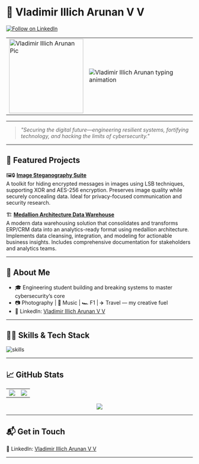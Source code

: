 # 👋 Vladimir Illich Arunan V V
[![Follow on LinkedIn](https://img.shields.io/badge/LinkedIn-Vladimir_Illich_Arunan_V_V-blue
)](https://www.linkedin.com/in/vladimir-illich-arunan/)

<table>
  <tr>
    <td>
      <img src="" alt="Vladimir Illich Arunan Pic" width="200"/>
    </td>
    <td>
      <img src="https://readme-typing-svg.demolab.com?font=Roboto&size=30&pause=1000&color=7B3FE4&width=435&lines=Mastering+digital+systems;Build.+Hack.+Defend;Tech+by+day.+Cyber+by+night." alt="Vladimir Illich Arunan typing animation"/>
    </td>
  </tr>
</table>

---

> *"Securing the digital future—engineering resilient systems, fortifying technology, and hacking the limits of cybersecurity."*

---

## 🚀 Featured Projects

🖼️🔒 **[Image Steganography Suite](https://github.com/ScriptedLines404/Image_Steganography_Suite)**  
A toolkit for hiding encrypted messages in images using LSB techniques, supporting XOR and AES-256 encryption. Preserves image quality while securely concealing data. Ideal for privacy-focused communication and security research.

🏗️  **[Medallion Architecture Data Warehouse](https://github.com/ScriptedLines404/Medallion_Architecture_Data_warehouse)**  
A modern data warehousing solution that consolidates and transforms ERP/CRM data into an analytics-ready format using medallion architecture. Implements data cleansing, integration, and modeling for actionable business insights. Includes comprehensive documentation for stakeholders and analytics teams.

---

## 🌱 About Me

- 🎓 Engineering student building and breaking systems to master cybersecurity’s core
- 📷 Photography | 🎵 Music | 🏎 F1 | ✈️ Travel — my creative fuel
- 🔗 LinkedIn: [Vladimir Illich Arunan V V](https://www.linkedin.com/in/vladimir-illich-arunan/)

---

## 🧑‍💻 Skills & Tech Stack

![skills](https://skillicons.dev/icons?i=html,css,javascript,react,vite,python,mysql,java)

---

## 📈 GitHub Stats

<table>
  <tr>
    <td>
      <img src="https://github-readme-stats.vercel.app/api?username=ScriptedLines404&show_icons=true&hide_title=true&count_private=true&theme=radical" />
    </td>
    <td>
      <img src="https://github-readme-stats.vercel.app/api/top-langs/?username=ScriptedLines404&layout=compact&hide_title=true&theme=radical" />
    </td>
  </tr>
</table>

<p align="center">
  <img src="https://github-readme-streak-stats.herokuapp.com?user=ScriptedLines404&theme=radical&hide_border=true" />
</p>

---

## 📬 Get in Touch

🔗 LinkedIn: [Vladimir Illich Arunan V V](https://www.linkedin.com/in/vladimir-illich-arunan/)


---





